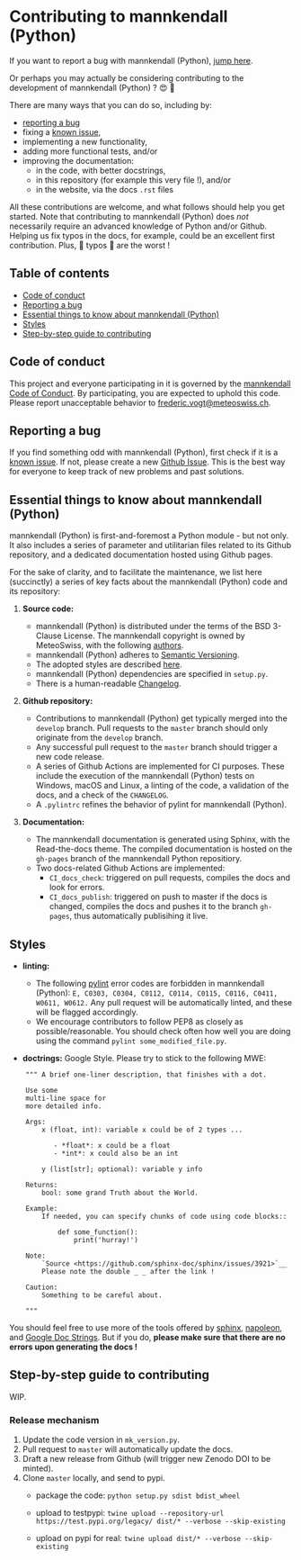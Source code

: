 # Contributing to mannkendall (Python)

If you want to report a bug with mannkendall (Python), [jump here](#reporting-a-bug).

Or perhaps you may actually be considering contributing to the development of
mannkendall (Python) ? :heart_eyes: :tada:

There are many ways that you can do so, including by:
- [reporting a bug](#reporting-a-bug)
- fixing a [known issue](https://github.com/mannkendall/Python/issues?q=is%3Aissue+),
- implementing a new functionality,
- adding more functional tests, and/or
- improving the documentation:
  * in the code, with better docstrings,
  * in this repository (for example this very file !), and/or
  * in the website, via the docs `.rst` files

All these contributions are welcome, and what follows should help you get started. Note that
contributing to mannkendall (Python) does *not* necessarily require an advanced knowledge of Python
and/or Github. Helping us fix typos in the docs, for example, could be an excellent first
contribution. Plus, :anger: typos :anger: are the worst !

## Table of contents

- [Code of conduct](#code-of-conduct)
- [Reporting a bug](#reporting-a-bug)
- [Essential things to know about mannkendall (Python)](#essential-things-to-know-about-mannkendall-python)
- [Styles](#styles)
- [Step-by-step guide to contributing](#step-by-step-guide-to-contributing)

## Code of conduct

This project and everyone participating in it is governed by the
[mannkendall Code of Conduct](CODE_OF_CONDUCT.md). By participating, you are expected to uphold
this code. Please report unacceptable behavior to
[frederic.vogt@meteoswiss.ch](mailto:frederic.vogt@meteoswiss.ch).

## Reporting a bug

If you find something odd with mannkendall (Python), first check if it is a
[known issue](https://github.com/mannkendall/Python/issues?q=is%3Aissue+). If not, please
create a new [Github Issue](https://github.com/mannkendall/Python/issues). This is the best
way for everyone to keep track of new problems and past solutions.

## Essential things to know about mannkendall (Python)
mannkendall (Python) is first-and-foremost a Python module - but not only. It also includes a series
of parameter and utilitarian files related to its Github repository, and a dedicated documentation
hosted using Github pages.

For the sake of clarity, and to facilitate the maintenance, we list here (succinctly) a series of
key facts about the mannkendall (Python) code and its repository:

1. **Source code:**
   * mannkendall (Python) is distributed under the terms of the BSD 3-Clause License. The mannkendall
    copyright is owned by MeteoSwiss, with the following [authors](AUTHORS).
   * mannkendall (Python) adheres to [Semantic Versioning](https://semver.org/spec/v2.0.0.html).
   * The adopted styles are described [here](#styles).
   * mannkendall (Python) dependencies are specified in `setup.py`.
   * There is a human-readable [Changelog](CHANGELOG).

2. **Github repository:**
   * Contributions to mannkendall (Python) get typically merged into the `develop` branch.
     Pull requests to the `master` branch should only originate from the `develop` branch.
   * Any successful pull request to the `master` branch should trigger a new code release.
   * A series of Github Actions are implemented for CI purposes. These include the execution of
     the mannkendall (Python) tests on Windows, macOS and Linux, a linting of the code, a validation
     of the docs, and a check of the `CHANGELOG`.
   * A `.pylintrc` refines the behavior of pylint for mannkendall (Python).

3. **Documentation:**
   * The mannkendall documentation is generated using Sphinx, with the Read-the-docs theme. The
     compiled documentation is hosted on the `gh-pages` branch of the mannkendall Python repositiory.
   * Two docs-related Github Actions are implemented:
     - `CI_docs_check`: triggered on pull requests, compiles the docs and look for errors.
     - `CI_docs_publish`: triggered on push to master if the docs is changed, compiles the docs and
        pushes it to the branch `gh-pages`, thus automatically publisihing it live. 

## Styles

- **linting:**
  * The following [pylint](https://www.pylint.org/) error codes are forbidden in mannkendall (Python):
    ``E, C0303, C0304, C0112, C0114, C0115, C0116, C0411, W0611, W0612.`` Any pull request will be automatically linted, and these will be flagged accordingly.
  * We encourage contributors to follow PEP8 as closely as possible/reasonable. You should check
    often how well you are doing using the command `pylint some_modified_file.py`.

- **doctrings:** Google Style. Please try to stick to the following MWE:
```
    """ A brief one-liner description, that finishes with a dot.

    Use some
    multi-line space for
    more detailed info.

    Args:
        x (float, int): variable x could be of 2 types ...

           - *float*: x could be a float
           - *int*: x could also be an int

        y (list[str]; optional): variable y info

    Returns:
        bool: some grand Truth about the World.

    Example:
        If needed, you can specify chunks of code using code blocks::

            def some_function():
                print('hurray!')

    Note:
        `Source <https://github.com/sphinx-doc/sphinx/issues/3921>`__
        Please note the double _ _ after the link !

    Caution:
        Something to be careful about.

    """
```
You should feel free to use more of the tools offered by
[sphinx](https://www.sphinx-doc.org/en/master/),
[napoleon](https://www.sphinx-doc.org/en/master/usage/extensions/napoleon.html), and
[Google Doc Strings](https://www.sphinx-doc.org/en/master/usage/extensions/example_google.html#example-google). But if you do, **please make sure that there are no errors upon generating the docs !**

## Step-by-step guide to contributing

WIP.

### Release mechanism ###
1. Update the code version in `mk_version.py`.
2. Pull request to `master` will automatically update the docs.
3. Draft a new release from Github (will trigger new Zenodo DOI to be minted).
4. Clone `master` locally, and send to pypi.
   - package the code: `python setup.py sdist bdist_wheel`
   
   - upload to testpypi: `twine upload --repository-url https://test.pypi.org/legacy/ dist/* --verbose --skip-existing`

   - upload on pypi for real: `twine upload dist/* --verbose --skip-existing`
